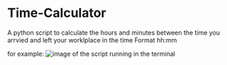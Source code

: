 # Time-Calculator
A python script to calculate the hours and minutes between the time you arrvied and left your worklplace in the time Format hh:mm

for example:
![image of the script running in the terminal](https://i.ibb.co/5sfztB2/terminal-Time-Calculation.png)

